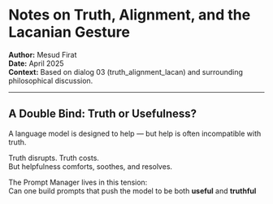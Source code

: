 # Notes on Truth, Alignment, and the Lacanian Gesture

**Author:** Mesud Firat  
**Date:** April 2025  
**Context:** Based on dialog 03 (truth_alignment_lacan) and surrounding philosophical discussion.

---

## A Double Bind: Truth or Usefulness?

A language model is designed to help — but help is often incompatible with truth.

Truth disrupts. Truth costs.  
But helpfulness comforts, soothes, and resolves.

The Prompt Manager lives in this tension:  
Can one build prompts that push the model to be both **useful** and **truthful**

